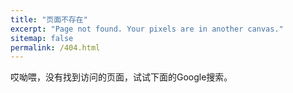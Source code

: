 ```yaml
---
title: "页面不存在"
excerpt: "Page not found. Your pixels are in another canvas."
sitemap: false
permalink: /404.html
---
```


哎呦喂，没有找到访问的页面，试试下面的Google搜索。

<script type="text/javascript">
  var GOOG_FIXURL_LANG = 'zh-CN';
  var GOOG_FIXURL_SITE = '{{ site.url }}'
</script>
<script type="text/javascript"
  src="//linkhelp.clients.google.com/tbproxy/lh/wm/fixurl.js">
</script>
